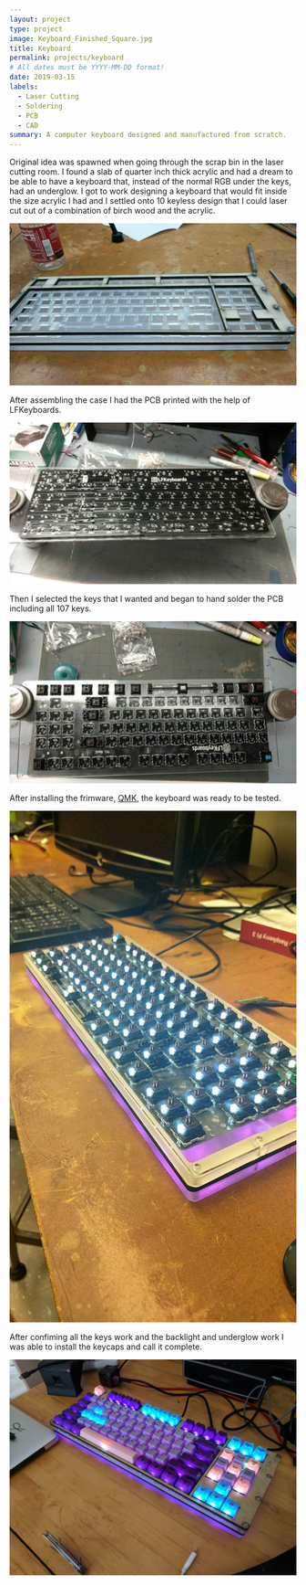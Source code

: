 ```yaml
---
layout: project
type: project
image: Keyboard_Finished_Square.jpg
title: Keyboard
permalink: projects/keyboard
# All dates must be YYYY-MM-DD format!
date: 2019-03-15
labels:
  - Laser Cutting
  - Soldering
  - PCB
  - CAD
summary: A computer keyboard designed and manufactured from scratch.
---
```

Original idea was spawned when going through the scrap bin in the laser cutting room. I found a slab of quarter inch thick acrylic and had a dream to be able to have a keyboard that, instead of the normal RGB under the keys, had an underglow. I got to work designing a keyboard that would fit inside the size acrylic I had and I settled onto 10 keyless design that I could laser cut out of a combination of birch wood and the acrylic.

<img class="ui medium center floated rounded image" src="../images/Keyboard_CaseAsembled.jpg">

After assembling the case I had the PCB printed with the help of LFKeyboards.

<img class="ui medium center floated rounded image" src="../images/Keyboard_PCBUnassembled.jpg">

Then I selected the keys that I wanted and began to hand solder the PCB including all 107 keys.

<img class="ui medium center floated rounded image" src="../images/Keyboard_PCBDuringAssembly.jpg">

After installing the frimware, [QMK](https://qmk.fm/), the keyboard was ready to be tested. 

<img class="ui medium center floated rounded image" src="../images/Keyboard_AfterAssemblyNoKeycaps.jpg">

After confiming all the keys work and the backlight and underglow work I was able to install the keycaps and call it complete. 

<img class="ui large center floated rounded image" src="../images/Keyboard_Finished.jpg">

